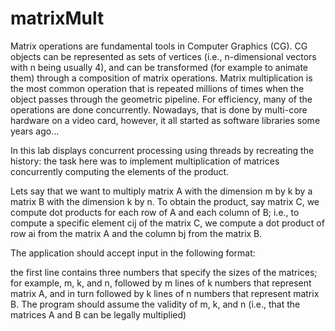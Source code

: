 # matrixMult
Matrix operations are fundamental tools in Computer Graphics (CG). CG objects can be represented as sets of vertices (i.e., n-dimensional vectors with n being usually 4), and can be transformed (for example to animate them) through a composition of matrix operations. Matrix multiplication is the most common operation that is repeated millions of times when the object passes through the geometric pipeline. For efficiency, many of the operations are done concurrently. Nowadays, that is done by multi-core hardware on a video card, however, it all started as software libraries some years ago...

In this lab displays concurrent processing using threads by recreating the history: the task here was to implement multiplication of matrices concurrently computing the elements of the product.

Lets say that we want to multiply matrix A with the dimension m by k by a matrix B with the dimension k by n. To obtain the product, say matrix C, we compute dot products for each row of A and each column of B; i.e., to compute a specific element cij of the matrix C, we compute a dot product of row ai from the matrix A and the column bj from the matrix B.


The application should accept input in the following format:

the first line contains three numbers that specify the sizes of the matrices; for example, m, k, and n, followed by
m lines of k numbers that represent matrix A, and in turn followed by
k lines of n numbers that represent matrix B.
The program should assume the validity of m, k, and n (i.e., that the matrices A and B can be legally multiplied)
